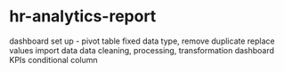 # hr-analytics-report

dashboard set up - pivot table
fixed data type, 
remove duplicate
replace values
import data
data cleaning, processing, transformation
dashboard KPIs
conditional column
